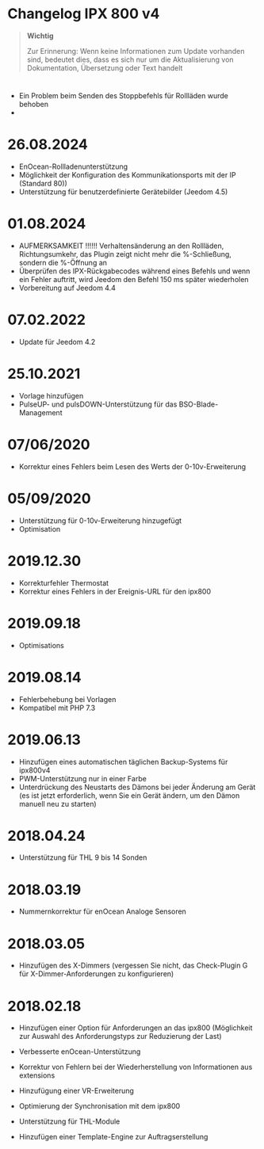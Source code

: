 # Changelog IPX 800 v4

>**Wichtig**
>
>Zur Erinnerung: Wenn keine Informationen zum Update vorhanden sind, bedeutet dies, dass es sich nur um die Aktualisierung von Dokumentation, Übersetzung oder Text handelt

# 

- Ein Problem beim Senden des Stoppbefehls für Rollläden wurde behoben
- 

# 26.08.2024

- EnOcean-Rollladenunterstützung
- Möglichkeit der Konfiguration des Kommunikationsports mit der IP (Standard 80))
- Unterstützung für benutzerdefinierte Gerätebilder (Jeedom 4.5)

# 01.08.2024

- AUFMERKSAMKEIT !!!!!! Verhaltensänderung an den Rollläden, Richtungsumkehr, das Plugin zeigt nicht mehr die %-Schließung, sondern die %-Öffnung an
- Überprüfen des IPX-Rückgabecodes während eines Befehls und wenn ein Fehler auftritt, wird Jeedom den Befehl 150 ms später wiederholen
- Vorbereitung auf Jeedom 4.4

# 07.02.2022

- Update für Jeedom 4.2

# 25.10.2021

- Vorlage hinzufügen
- PulseUP- und pulsDOWN-Unterstützung für das BSO-Blade-Management

# 07/06/2020

- Korrektur eines Fehlers beim Lesen des Werts der 0-10v-Erweiterung

# 05/09/2020

- Unterstützung für 0-10v-Erweiterung hinzugefügt
- Optimisation

# 2019.12.30

- Korrekturfehler Thermostat
- Korrektur eines Fehlers in der Ereignis-URL für den ipx800

# 2019.09.18

- Optimisations

# 2019.08.14

- Fehlerbehebung bei Vorlagen
- Kompatibel mit PHP 7.3

# 2019.06.13

- Hinzufügen eines automatischen täglichen Backup-Systems für ipx800v4
- PWM-Unterstützung nur in einer Farbe
- Unterdrückung des Neustarts des Dämons bei jeder Änderung am Gerät (es ist jetzt erforderlich, wenn Sie ein Gerät ändern, um den Dämon manuell neu zu starten)

# 2018.04.24

-	Unterstützung für THL 9 bis 14 Sonden

# 2018.03.19

-   Nummernkorrektur für enOcean Analoge Sensoren

# 2018.03.05

- 	Hinzufügen des X-Dimmers (vergessen Sie nicht, das Check-Plugin G für X-Dimmer-Anforderungen zu konfigurieren)

#  2018.02.18

-	Hinzufügen einer Option für Anforderungen an das ipx800 (Möglichkeit zur Auswahl des Anforderungstyps zur Reduzierung der Last)

-   Verbesserte enOcean-Unterstützung

-   Korrektur von Fehlern bei der Wiederherstellung von Informationen aus
    extensions

-   Hinzufügung einer VR-Erweiterung

-   Optimierung der Synchronisation mit dem ipx800

-   Unterstützung für THL-Module

-   Hinzufügen einer Template-Engine zur Auftragserstellung
